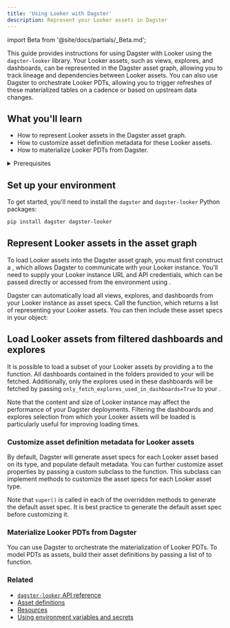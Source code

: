 ```yaml
---
title: 'Using Looker with Dagster'
description: Represent your Looker assets in Dagster
---
```


import Beta from '@site/docs/partials/\_Beta.md';

<Beta />

This guide provides instructions for using Dagster with Looker using the `dagster-looker` library. Your Looker assets, such as views, explores, and dashboards, can be represented in the Dagster asset graph, allowing you to track lineage and dependencies between Looker assets. You can also use Dagster to orchestrate Looker PDTs, allowing you to trigger refreshes of these materialized tables on a cadence or based on upstream data changes.

## What you'll learn

- How to represent Looker assets in the Dagster asset graph.
- How to customize asset definition metadata for these Looker assets.
- How to materialize Looker PDTs from Dagster.

<details>
  <summary>Prerequisites</summary>

- The `dagster-looker` library installed in your environment
- Familiarity with asset definitions and the Dagster asset graph
- Familiarity with Dagster resources
- Familiarity with Looker concepts, like views, explores, and dashboards
- A Looker instance
- Looker API credentials to access your Looker instance. For more information, see [Looker API authentication](https://cloud.google.com/looker/docs/api-auth) in the Looker documentation.

</details>

## Set up your environment

To get started, you'll need to install the `dagster` and `dagster-looker` Python packages:

```bash
pip install dagster dagster-looker
```

## Represent Looker assets in the asset graph

To load Looker assets into the Dagster asset graph, you must first construct a <PyObject section="libraries" module="dagster_looker" object="LookerResource" />, which allows Dagster to communicate with your Looker instance. You'll need to supply your Looker instance URL and API credentials, which can be passed directly or accessed from the environment using <PyObject section="resources" module="dagster" object="EnvVar" />.

Dagster can automatically load all views, explores, and dashboards from your Looker instance as asset specs. Call the <PyObject section="libraries" module="dagster_looker" object="load_looker_asset_specs" /> function, which returns a list of <PyObject section="assets" module="dagster" object="AssetSpec" pluralize /> representing your Looker assets. You can then include these asset specs in your <PyObject section="definitions" module="dagster" object="Definitions" /> object:

<CodeExample path="docs_snippets/docs_snippets/integrations/looker/representing-looker-assets.py" />

## Load Looker assets from filtered dashboards and explores

It is possible to load a subset of your Looker assets by providing a <PyObject section="libraries" module="dagster_looker" object="LookerFilter" /> to the <PyObject section="libraries" module="dagster_looker" object="load_looker_asset_specs" /> function. All dashboards contained in the folders provided to your <PyObject section="libraries" module="dagster_looker" object="LookerFilter" /> will be fetched. Additionally, only the explores used in these dashboards will be fetched by passing `only_fetch_explores_used_in_dashboards=True` to your <PyObject section="libraries" module="dagster_looker" object="LookerFilter" />.

Note that the content and size of Looker instance may affect the performance of your Dagster deployments. Filtering the dashboards and explores selection from which your Looker assets will be loaded is particularly useful for improving loading times.

<CodeExample path="docs_snippets/docs_snippets/integrations/looker/filtering-looker-assets.py" />

### Customize asset definition metadata for Looker assets

By default, Dagster will generate asset specs for each Looker asset based on its type, and populate default metadata. You can further customize asset properties by passing a custom <PyObject section="libraries" module="dagster_looker" object="DagsterLookerApiTranslator" /> subclass to the <PyObject section="libraries" module="dagster_looker" object="load_looker_asset_specs" /> function. This subclass can implement methods to customize the asset specs for each Looker asset type.

<CodeExample path="docs_snippets/docs_snippets/integrations/looker/customize-looker-assets.py" />

Note that `super()` is called in each of the overridden methods to generate the default asset spec. It is best practice to generate the default asset spec before customizing it.

### Materialize Looker PDTs from Dagster

You can use Dagster to orchestrate the materialization of Looker PDTs. To model PDTs as assets, build their asset definitions by passing a list of <PyObject section="libraries" module="dagster_looker" object="RequestStartPdtBuild" /> to <PyObject section="libraries" module="dagster_looker" object="build_looker_pdt_assets_definitions" /> function.

<CodeExample path="docs_snippets/docs_snippets/integrations/looker/materializing-looker-pdts.py" />

### Related

- [`dagster-looker` API reference](/api/python-api/libraries/dagster-looker)
- [Asset definitions](/guides/build/assets/defining-assets)
- [Resources](/guides/build/external-resources/)
- [Using environment variables and secrets](/guides/deploy/using-environment-variables-and-secrets)
